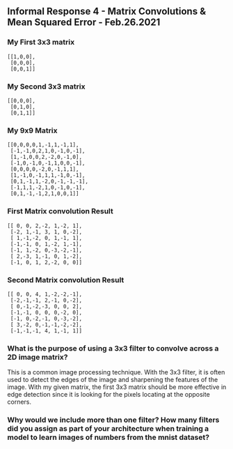 ## Informal Response 4 - Matrix Convolutions & Mean Squared Error - Feb.26.2021

### My First 3x3 matrix 

```
[[1,0,0],
 [0,0,0],
 [0,0,1]]
```

### My Second 3x3 matrix 
```
[[0,0,0],
 [0,1,0],
 [0,1,1]]
```

### My 9x9 Matrix
```
[[0,0,0,0,1,-1,1,-1,1],
 [-1,-1,0,2,1,0,-1,0,-1],
 [1,-1,0,0,2,-2,0,-1,0],
 [-1,0,-1,0,-1,1,0,0,-1],
 [0,0,0,0,-2,0,-1,1,1],
 [1,-1,0,-1,1,1,-1,0,-1],
 [0,1,-1,1,-2,0,-1,-1,-1],
 [-1,1,1,-2,1,0,-1,0,-1],
 [0,1,-1,-1,2,1,0,0,1]]
```

### First Matrix convolution Result
```
[[ 0, 0, 2,-2, 1,-2, 1],
 [-2, 1,-1, 3, 1, 0,-2],
 [ 1,-1,-2, 0, 1,-1, 1],
 [-1,-1, 0, 1,-2, 1,-1],
 [-1, 1,-2, 0,-3,-2,-1],
 [ 2,-3, 1,-1, 0, 1,-2],
 [-1, 0, 1, 2,-2, 0, 0]]
```
### Second Matrix convolution Result 
```
[[ 0, 0, 4, 1,-2,-2,-1],
 [-2,-1,-1, 2,-1, 0,-2],
 [ 0,-1,-2,-3, 0, 0, 2],
 [-1,-1, 0, 0, 0,-2, 0],
 [-1, 0,-2,-1, 0,-3,-2],
 [ 3,-2, 0,-1,-1,-2,-2],
 [-1,-1,-1, 4, 1,-1, 1]]
```

### What is the purpose of using a 3x3 filter to convolve across a 2D image matrix?
This is a common image processing technique. With the 3x3 filter, it is often used to detect the edges of the image and sharpening the features of the image. With my given matrix, the first 3x3 matrix should be more effective in edge detection since it is looking for the pixels locating at the opposite corners. 

### Why would we include more than one filter? How many filters did you assign as part of your architecture when training a model to learn images of numbers from the mnist dataset?
